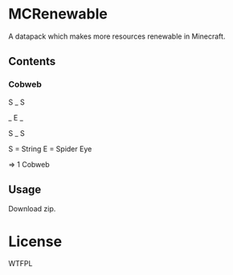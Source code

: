 # MCRenewable

A datapack which makes more resources renewable in Minecraft.

## Contents

### Cobweb

S _ S

_ E _

S _ S

S = String
E = Spider Eye

=> 1 Cobweb

## Usage

Download zip.

# License 

WTFPL
